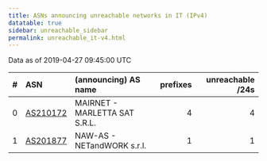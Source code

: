 ```yaml
---
title: ASNs announcing unreachable networks in IT (IPv4)
datatable: true
sidebar: unreachable_sidebar
permalink: unreachable_it-v4.html
---
```


Data as of 2019-04-27 09:45:00 UTC


<div class="datatable-begin"></div>

|   # | ASN                                      | (announcing) AS name          |   prefixes |   unreachable /24s |
|----:|:-----------------------------------------|:------------------------------|-----------:|-------------------:|
|   0 | [AS210172](unreachable_AS210172-v4.html) | MAIRNET - MARLETTA SAT S.R.L. |          4 |                  4 |
|   1 | [AS201877](unreachable_AS201877-v4.html) | NAW-AS - NETandWORK s.r.l.    |          1 |                  1 |

<div class="datatable-end"></div>